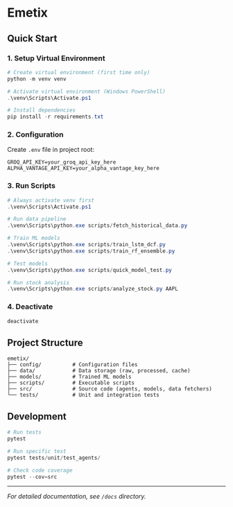 # Emetix

## Quick Start

### 1. Setup Virtual Environment

```powershell
# Create virtual environment (first time only)
python -m venv venv

# Activate virtual environment (Windows PowerShell)
.\venv\Scripts\Activate.ps1

# Install dependencies
pip install -r requirements.txt
```

### 2. Configuration

Create `.env` file in project root:

```env
GROQ_API_KEY=your_groq_api_key_here
ALPHA_VANTAGE_API_KEY=your_alpha_vantage_key_here
```

### 3. Run Scripts

```powershell
# Always activate venv first
.\venv\Scripts\Activate.ps1

# Run data pipeline
.\venv\Scripts\python.exe scripts/fetch_historical_data.py

# Train ML models
.\venv\Scripts\python.exe scripts/train_lstm_dcf.py
.\venv\Scripts\python.exe scripts/train_rf_ensemble.py

# Test models
.\venv\Scripts\python.exe scripts/quick_model_test.py

# Run stock analysis
.\venv\Scripts\python.exe scripts/analyze_stock.py AAPL
```

### 4. Deactivate

```powershell
deactivate
```

## Project Structure

```
emetix/
├── config/          # Configuration files
├── data/            # Data storage (raw, processed, cache)
├── models/          # Trained ML models
├── scripts/         # Executable scripts
├── src/             # Source code (agents, models, data fetchers)
└── tests/           # Unit and integration tests
```

## Development

```powershell
# Run tests
pytest

# Run specific test
pytest tests/unit/test_agents/

# Check code coverage
pytest --cov=src
```

---

_For detailed documentation, see `/docs` directory._
